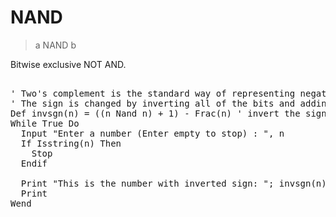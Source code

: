 # NAND

> a NAND b

Bitwise exclusive NOT AND.

<pre>

' Two's complement is the standard way of representing negative integers in binary. 
' The sign is changed by inverting all of the bits and adding one.
Def invsgn(n) = ((n Nand n) + 1) - Frac(n) ' invert the sign of n
While True Do
  Input "Enter a number (Enter empty to stop) : ", n
  If Isstring(n) Then
    Stop
  Endif
  
  Print "This is the number with inverted sign: "; invsgn(n)
  Print
Wend

</pre>

